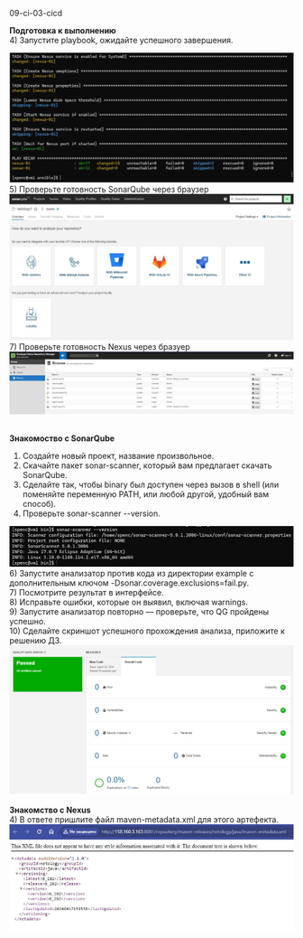 09-ci-03-cicd

<b>Подготовка к выполнению</b> <br>
4) Запустите playbook, ожидайте успешного завершения.
<div> <img src="https://github.com/RoadMania/netology_git/blob/main/screens/cicd1.JPG"> </div>
5) Проверьте готовность SonarQube через браузер
<div> <img src="https://github.com/RoadMania/netology_git/blob/main/screens/cicd_sonarcube1.JPG"> </div>
7) Проверьте готовность Nexus через бразуер
<div> <img src="https://github.com/RoadMania/netology_git/blob/main/screens/cicd_nexus.JPG"> </div> <br>

<b>Знакомоство с SonarQube</b> <br>
1) Создайте новый проект, название произвольное. <br>
2) Скачайте пакет sonar-scanner, который вам предлагает скачать SonarQube.
3) Сделайте так, чтобы binary был доступен через вызов в shell (или поменяйте переменную PATH, или любой другой, удобный вам способ).
4) Проверьте sonar-scanner --version.
<div> <img src="https://github.com/RoadMania/netology_git/blob/main/screens/cicd_sonar.JPG"> </div>
6) Запустите анализатор против кода из директории example с дополнительным ключом -Dsonar.coverage.exclusions=fail.py. <br>
7) Посмотрите результат в интерфейсе.<br>
8) Исправьте ошибки, которые он выявил, включая warnings.<br>
9) Запустите анализатор повторно — проверьте, что QG пройдены успешно.<br>
10) Сделайте скриншот успешного прохождения анализа, приложите к решению ДЗ.<br>
<div> <img src="https://github.com/RoadMania/netology_git/blob/main/screens/cicd_sonar2.jpg"> </div> <br>
<b>Знакомство с Nexus</b> <br>
4) В ответе пришлите файл maven-metadata.xml для этого артефекта.
<div> <img src="https://github.com/RoadMania/netology_git/blob/main/screens/cicd_nexus2.JPG"> </div>

